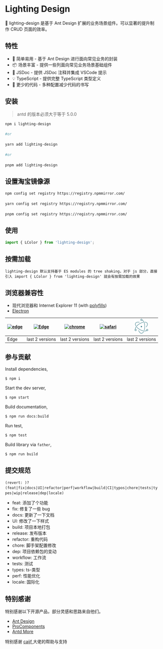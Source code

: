 # Lighting Design

🚀 lighting-design 是基于 Ant Design 扩展的业务场景组件。可以显著的提升制作 CRUD 页面的效率。

## 特性

- 💎 简单易用 - 基于 Ant Design 进行面向常见业务的封装
- 📦 场景丰富 - 提供一些列面向常见业务场景基础组件
- 🍙 JSDoc - 提供 JSDoc 注释并集成 VSCode 提示
- 💡 TypeScript - 提供完整 TypeScript 类型定义
- 🎨 更少的代码 - 多种配置减少代码的书写

## 安装

> antd 的版本必须大于等于 5.0.0

```bash
npm i lighting-design

#or

yarn add lighting-design

#or

pnpm add lighting-design

```

## 设置淘宝镜像源

```bash
npm config set registry https://registry.npmmirror.com/

yarn config set registry https://registry.npmmirror.com/

pnpm config set registry https://registry.npmmirror.com/
```

## 使用

```ts
import { LColor } from 'lighting-design';
```

## 按需加载

`lighting-design 默认支持基于 ES modules 的 tree shaking，对于 js 部分，直接引入 import { LColor } from 'lighting-design' 就会有按需加载的效果`

## 浏览器兼容性

- 现代浏览器和 Internet Explorer 11 (with [polyfills](https://stackoverflow.com/questions/57020976/polyfills-in-2019-for-ie11))
- [Electron](https://www.electronjs.org/)

| [![edge](https://raw.githubusercontent.com/alrra/browser-logos/master/src/edge/edge_48x48.png)](http://godban.github.io/browsers-support-badges/) | [![Edge](https://raw.githubusercontent.com/alrra/browser-logos/master/src/firefox/firefox_48x48.png)](http://godban.github.io/browsers-support-badges/) | [![chrome](https://raw.githubusercontent.com/alrra/browser-logos/master/src/chrome/chrome_48x48.png)](http://godban.github.io/browsers-support-badges/) | [![safari](https://raw.githubusercontent.com/alrra/browser-logos/master/src/safari/safari_48x48.png)](http://godban.github.io/browsers-support-badges/) | [![electron_48x48](https://raw.githubusercontent.com/alrra/browser-logos/master/src/electron/electron_48x48.png)](http://godban.github.io/browsers-support-badges/) |
| ------------------------------------------------------------------------------------------------------------------------------------------------- | ------------------------------------------------------------------------------------------------------------------------------------------------------- | ------------------------------------------------------------------------------------------------------------------------------------------------------- | ------------------------------------------------------------------------------------------------------------------------------------------------------- | ------------------------------------------------------------------------------------------------------------------------------------------------------------------- |
| Edge                                                                                                                                              | last 2 versions                                                                                                                                         | last 2 versions                                                                                                                                         | last 2 versions                                                                                                                                         | last 2 versions                                                                                                                                                     |

## 参与贡献

Install dependencies,

```bash
$ npm i
```

Start the dev server,

```bash
$ npm start
```

Build documentation,

```bash
$ npm run docs:build
```

Run test,

```bash
$ npm test
```

Build library via `father`,

```bash
$ npm run build
```

## 提交规范

`(revert: )?(feat|fix|docs|UI|refactor|perf|workflow|build|CI|typos|chore|tests|types|wip|release|dep|locale)`

- feat: 添加了个功能
- fix: 修复了一些 bug
- docs: 更新了一下文档
- UI: 修改了一下样式
- build: 项目本地打包
- release: 发布版本
- refactor: 重构代码
- chore: 脚手架配置修改
- dep: 项目依赖包的变动
- workflow: 工作流
- tests: 测试
- types: ts-类型
- perf: 性能优化
- locale: 国际化

## 特别感谢

特别感谢以下开源产品，部分灵感和思路来自他们。

- [Ant Design](https://github.com/ant-design/ant-design)
- [ProComponents](https://github.com/ant-design/pro-components)
- [Antd More](https://github.com/doly-dev/antd-more)

特别感谢 [caijf ](https://github.com/caijf) 大佬的帮助与支持

<!-- 添加子包间依赖，@cube/components依赖@cube/util
> 必须添加版本号不然会报错（lerna 添加不会自动添加包的版本号）
```shell
yarn workspace @cubee/components add @cubee/utils@1.0.0
```

使用下面的命令，antd 会被添加到名为 "awesome-package"的包/工作空间中，作为开发依赖（你也可以使用-D 来代替-dev）：
```shell
yarn workspace awesome-package add antd --dev
```

为所有的包添加一个共同的依赖关系，进入项目的根目录并使用-W (或-ignore-workspace-root-check) 标志：
```shell
yarn add packageName -W -D
``` -->
